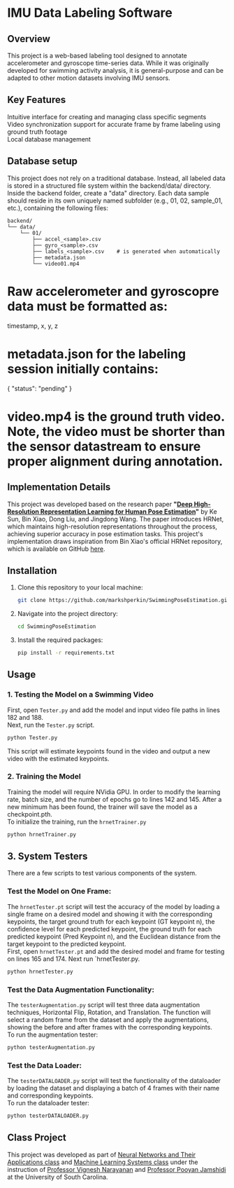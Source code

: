 # IMU Data Labeling Software

## Overview
This project is a web-based labeling tool designed to annotate accelerometer and gyroscope time-series data. While it was originally developed for swimming activity analysis, it is general-purpose and can be adapted to other motion datasets involving IMU sensors.

## Key Features
Intuitive interface for creating and managing class specific segments  
Video synchronization support for accurate frame by frame labeling using ground truth footage  
Local database management  

## Database setup
This project does not rely on a traditional database. Instead, all labeled data is stored in a structured file system within the backend/data/ directory.  
Inside the backend folder, create a "data" directory. Each data sample should reside in its own uniquely named subfolder (e.g., 01, 02, sample_01, etc.), containing the following files:  
```
backend/  
└── data/  
    └── 01/  
        ├── accel_<sample>.csv  
        ├── gyro_<sample>.csv  
        ├── labels_<sample>.csv    # is generated when automatically  
        ├── metadata.json  
        └── video01.mp4  
```
# Raw accelerometer and gyroscopre data must be formatted as:  
timestamp, x, y, z
# metadata.json for the labeling session initially contains:
{
  "status": "pending"
}
# video.mp4 is the ground truth video. Note, the video must be shorter than the sensor datastream to ensure proper alignment during annotation.




## Implementation Details

This project was developed based on the research paper **"[Deep High-Resolution Representation Learning for Human Pose Estimation](https://openaccess.thecvf.com/content_CVPR_2019/papers/Sun_Deep_High-Resolution_Representation_Learning_for_Human_Pose_Estimation_CVPR_2019_paper.pdf)"** 
by Ke Sun, Bin Xiao, Dong Liu, and Jingdong Wang. The paper introduces HRNet, which maintains high-resolution representations throughout the process, achieving superior accuracy in pose estimation tasks.
This project's implementation draws inspiration from Bin Xiao's official HRNet repository, which is available on GitHub [here](https://github.com/leoxiaobin/deep-high-resolution-net.pytorch?tab=readme-ov-file).

## Installation

1. Clone this repository to your local machine:
    ```bash
    git clone https://github.com/markshperkin/SwimmingPoseEstimation.git
    ```

2. Navigate into the project directory:
    ```bash
    cd SwimmingPoseEstimation
    ```

3. Install the required packages:
    ```bash
    pip install -r requirements.txt
    ```

## Usage

### 1. Testing the Model on a Swimming Video

First, open `Tester.py` and add the model and input video file paths in lines 182 and 188. <br>Next, run the `Tester.py` script. 
```bash
python Tester.py
```
This script will estimate keypoints found in the video and output a new video with the estimated keypoints.

### 2. Training the Model

Training the model will require NVidia GPU. In order to modify the learning rate, batch size, and the number of epochs go to lines 142 and 145. After a new minimum has been found, the trainer will save the model as a checkpoint.pth.
<br> To initialize the training, run the `hrnetTrainer.py`
```bash
python hrnetTrainer.py
```
## 3. System Testers
There are a few scripts to test various components of the system.
### Test the Model on One Frame:
The `hrnetTester.pt` script will test the accuracy of the model by loading a single frame on a desired model and showing it with the corresponding keypoints, the target ground truth for each keypoint (GT keypoint n), the confidence level for each predicted keypoint, 
the ground truth for each predicted keypoint (Pred Keypoint n), and the Euclidean distance from the target keypoint to the predicted keypoint.
<br>First, open `hrnetTester.pt` and add the desired model and frame for testing on lines 165 and 174. Next run `hrnetTester.py.
```bash
python hrnetTester.py
```
### Test the Data Augmentation Functionality:
The `testerAugmentation.py` script will test three data augmentation techniques, Horizontal Flip, Rotation, and Translation. The function will select a random frame from the dataset and apply the augmentations, showing the before and after frames with the corresponding keypoints.
<br> To run the augmentation tester:
```bash
python testerAugmentation.py


```
### Test the Data Loader:
The `testerDATALOADER.py` script will test the functionality of the dataloader by loading the dataset and displaying a batch of 4 frames with their name and corresponding keypoints.
<br> To run the dataloader tester:
```bash
python testerDATALOADER.py
```

## Class Project

This project was developed as part of [Neural Networks and Their Applications class](https://cse.sc.edu/class/584) and [Machine Learning Systems class](https://cse.sc.edu/class/585) under the instruction of [Professor Vignesh Narayanan](https://sc.edu/study/colleges_schools/engineering_and_computing/faculty-staff/narayanan_vignesh.php) and [Professor Pooyan Jamshidi](https://sc.edu/study/colleges_schools/engineering_and_computing/faculty-staff/Jamshidi.php) at the University of South Carolina.

